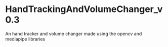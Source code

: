 # HandTrackingAndVolumeChanger_v0.3
 An hand tracker and volume changer made using the opencv and mediapipe libraries
